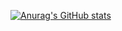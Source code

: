 [![Anurag's GitHub stats](https://github-readme-stats.vercel.app/api?username=alefjonathan29)](https://github.com/anuraghazra/github-readme-stats)
